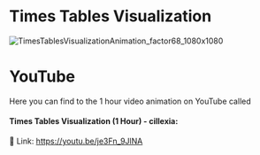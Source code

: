 # Times Tables Visualization
![TimesTablesVisualizationAnimation_factor68_1080x1080](https://user-images.githubusercontent.com/92103579/159069916-e72194f2-341f-4974-acf8-02367147081f.png)
# YouTube
Here you can find to the 1 hour video animation on YouTube called
#### Times Tables Visualization (1 Hour) - cillexia:
🔗 Link: https://youtu.be/je3Fn_9JlNA
